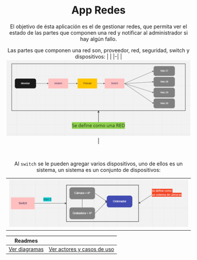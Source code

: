 <div align="center">

# App Redes
El objetivo de ésta aplicación es el de gestionar redes, que permita ver el estado de las partes que componen una red y notificar al administrador si hay algún fallo.

Las partes que componen una red son, proveedor, red, seguridad, switch y dispositivos:
| |
|-|
|![](./casos/images/estructura-red.PNG)|

<br>

Al `switch` se le pueden agregar varios dispositivos, uno de ellos es un sistema, un sistema es un conjunto de dispositivos:

| |
|-|
|![](./casos/images/estructura-sistema.PNG)|


|Readmes| |
|-|-|
|[Ver diagramas](./diagramas/readme.md)  |  [Ver actores y casos de uso](./casos/readme.md)|

</div>